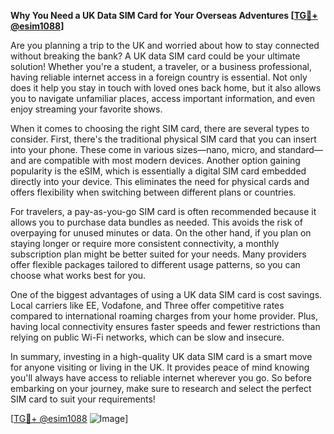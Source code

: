 **Why You Need a UK Data SIM Card for Your Overseas Adventures [[TG💪+ @esim1088](https://t.me/s/esim1088)]**

Are you planning a trip to the UK and worried about how to stay connected without breaking the bank? A UK data SIM card could be your ultimate solution! Whether you're a student, a traveler, or a business professional, having reliable internet access in a foreign country is essential. Not only does it help you stay in touch with loved ones back home, but it also allows you to navigate unfamiliar places, access important information, and even enjoy streaming your favorite shows.

When it comes to choosing the right SIM card, there are several types to consider. First, there's the traditional physical SIM card that you can insert into your phone. These come in various sizes—nano, micro, and standard—and are compatible with most modern devices. Another option gaining popularity is the eSIM, which is essentially a digital SIM card embedded directly into your device. This eliminates the need for physical cards and offers flexibility when switching between different plans or countries.

For travelers, a pay-as-you-go SIM card is often recommended because it allows you to purchase data bundles as needed. This avoids the risk of overpaying for unused minutes or data. On the other hand, if you plan on staying longer or require more consistent connectivity, a monthly subscription plan might be better suited for your needs. Many providers offer flexible packages tailored to different usage patterns, so you can choose what works best for you.

One of the biggest advantages of using a UK data SIM card is cost savings. Local carriers like EE, Vodafone, and Three offer competitive rates compared to international roaming charges from your home provider. Plus, having local connectivity ensures faster speeds and fewer restrictions than relying on public Wi-Fi networks, which can be slow and insecure.

In summary, investing in a high-quality UK data SIM card is a smart move for anyone visiting or living in the UK. It provides peace of mind knowing you'll always have access to reliable internet wherever you go. So before embarking on your journey, make sure to research and select the perfect SIM card to suit your requirements!

[[TG💪+ @esim1088](https://t.me/s/esim1088) ![Image](https://i.postimg.cc/Y0z9fWf4/image.png)]